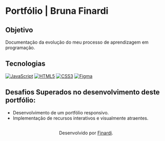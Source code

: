 <h1>
    <span>Portfólio | Bruna Finardi</span>
</h1>


## Objetivo
Documentação da evolução do meu processo de aprendizagem em programação.

## Tecnologias
[![JavaScript](https://img.shields.io/badge/JavaScript-000?style=for-the-badge&logo=javascript&logoColor=30A3DC)]()
[![HTML5](https://img.shields.io/badge/HTML5-000?style=for-the-badge&logo=html5&logoColor=E94D5F)]() 
[![CSS3](https://img.shields.io/badge/CSS3-000?style=for-the-badge&logo=css3&logoColor=30A3DC)]()
[![Figma](https://img.shields.io/badge/Protótipo%20no%20Figma-000?style=for-the-badge&logo=figma&logoColor=E94D5F)](https://www.figma.com/file/NkndT2SbyHJZWLEsaM8Xn3/DIO-Lab-Portf%C3%B3lio)


## Desafios Superados no desenvolvimento deste portfólio:
- Desenvolvimento de um portfólio responsivo.
- Implementação de recursos interativos e visualmente atraentes.

##
<div align="center">Desenvolvido por <a href="https://github.com/finardib">Finardi</a>.</div>
